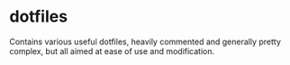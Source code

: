 # dotfiles
Contains various useful dotfiles, heavily commented and generally pretty complex, but all aimed at ease of use and modification.
